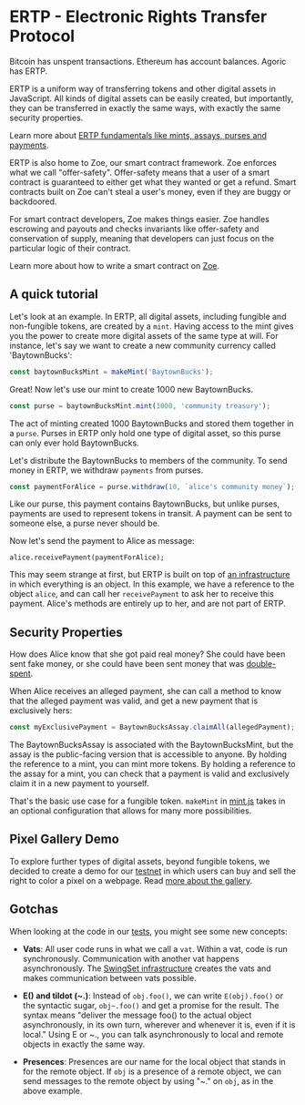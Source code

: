# ERTP - Electronic Rights Transfer Protocol

Bitcoin has unspent transactions. Ethereum has account balances. Agoric
has ERTP. 

ERTP is a uniform way of transferring tokens and other digital
assets in JavaScript. All kinds of digital assets can be easily
created, but importantly, they can be transferred in exactly the same
ways, with exactly the same security properties. 

Learn more about [ERTP fundamentals like mints, assays, purses and payments](#a-quick-tutorial).

ERTP is also home to Zoe, our smart contract framework. Zoe enforces
what we call "offer-safety". Offer-safety means that a user of a smart
contract is guaranteed to either get what they wanted or get a refund.
Smart contracts built on Zoe can't steal a user's money, even if they
are buggy or backdoored.

For smart contract developers, Zoe makes things easier. Zoe handles
escrowing and payouts and checks invariants like offer-safety and
conservation of supply, meaning that developers can just focus on the
particular logic of their contract. 

Learn more about how to write a smart contract on [Zoe](core/zoe/docs/zoe.md).

## A quick tutorial

Let's look at an example. In ERTP, all digital assets, including fungible and
non-fungible tokens, are created by a `mint`. Having access to the mint
gives you the power to create more digital assets of the same type at
will. For instance, let's say we want to create a new community
currency called 'BaytownBucks':

```js
const baytownBucksMint = makeMint('BaytownBucks');
```

Great! Now let's use our mint to create 1000 new BaytownBucks.

```js
const purse = baytownBucksMint.mint(1000, 'community treasury');
```

The act of minting created 1000 BaytownBucks and stored them together in a
`purse`. Purses in ERTP only hold one type of digital asset, so this
purse can only ever hold BaytownBucks.

Let's distribute the BaytownBucks to members of the community. To send
money in ERTP, we withdraw `payments` from purses. 

```js
const paymentForAlice = purse.withdraw(10, `alice's community money`);
```

Like our purse, this payment contains BaytownBucks, but unlike purses,
payments are used to represent tokens in transit. A payment can be
sent to someone else, a purse never should be. 

Now let's send the payment to Alice as message:

```
alice.receivePayment(paymentForAlice);
```

This may seem strange at first, but ERTP is built on top of [an
infrastructure](https://github.com/Agoric/SwingSet) in which
everything is an object. In this example, we have a reference to the
object `alice`, and can call her `receivePayment` to ask her to
receive this payment. Alice's methods are entirely up to her, and are
not part of ERTP.

## Security Properties

How does Alice know that she got paid real money? She could have been
sent fake money, or she could have been sent money that was
[double-spent](https://en.wikipedia.org/wiki/Double-spending). 

When Alice receives an alleged payment, she can call a method to know
that the alleged payment was valid, and get a new payment that is
exclusively hers:

```js
const myExclusivePayment = BaytownBucksAssay.claimAll(allegedPayment);
```

The BaytownBucksAssay is associated with the BaytownBucksMint, but
the assay is the public-facing version that is accessible to anyone.
By holding the reference to a mint, you can mint more tokens. By
holding a reference to the assay for a mint, you can check that a
payment is valid and exclusively claim it in a new payment to yourself. 

That's the basic use case for a fungible token. `makeMint` in
[mint.js](core/mint.js) takes
in an optional configuration that allows for many more possibilities. 

## Pixel Gallery Demo

To explore further types of digital assets, beyond fungible tokens, we
decided to create a demo for our
[testnet](https://github.com/Agoric/cosmic-swingset) in which users
can buy and sell the right to color a pixel on a webpage. Read [more
about the gallery](/GALLERY-README.md).

## Gotchas

When looking at the code in our [tests](test), you might see some new
concepts:

* __Vats__: All user code runs in what we call a `vat`. Within a vat,
  code is run synchronously. Communication with another vat happens
  asynchronously. The [SwingSet
  infrastructure](https://github.com/Agoric/SwingSet) creates the vats
  and makes communication between vats possible. 

* __E() and tildot (~.)__: Instead of `obj.foo()`, we can write
  `E(obj).foo()` or the syntactic sugar, `obj~.foo()` and get a promise
  for the result. The syntax means "deliver the message foo() to the
  actual object asynchronously, in its own turn, wherever and whenever
  it is, even if it is local." Using E or ~., you can talk
  asynchronously to local and remote objects in exactly the same way.

* __Presences__: Presences are our name for the local object that
  stands in for the remote object. If `obj` is a presence of a remote
  object, we can send messages to the remote object by using
  "~." on `obj`, as in the above example. 
